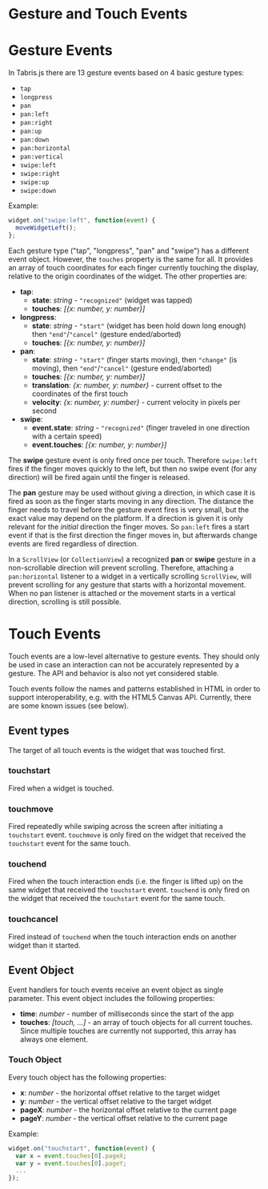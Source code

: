 Gesture and Touch Events
========================

# Gesture Events

In Tabris.js there are 13 gesture events based on 4 basic gesture types:  

- `tap`
- `longpress`
- `pan`
- `pan:left` 
- `pan:right` 
- `pan:up`
- `pan:down` 
- `pan:horizontal` 
- `pan:vertical`
- `swipe:left`
- `swipe:right` 
- `swipe:up`
- `swipe:down` 

Example:

```javascript
widget.on("swipe:left", function(event) {
  moveWidgetLeft();
};
```

Each gesture type ("tap", "longpress", "pan" and "swipe") has a different event object. However, the `touches` property is the same for all. It provides an array of touch coordinates for each finger currently touching the display, relative to the origin coordinates of the widget. The other properties are: 

- **tap**:  
    - **state**: *string* - `"recognized"` (widget was tapped)
    - **touches**: *[{x: number, y: number}]* 
- **longpress**: 
     - **state**: *string* - `"start"` (widget has been hold down long enough) then `"end"`/`"cancel"` (gesture ended/aborted)
     - **touches**: *[{x: number, y: number}]*
- **pan**: 
     - **state**: *string* - `"start"` (finger starts moving), then `"change"` (is moving), then `"end"`/`"cancel"` (gesture ended/aborted)
     - **touches**: *[{x: number, y: number}]*
     - **translation**: *{x: number, y: number}* - current offset to the coordinates of the first touch 
     - **velocity**: *{x: number, y: number}* - current velocity in pixels per second
- **swipe**: 
    - **event.state**: *string* - `"recognized"` (finger traveled in one direction with a certain speed)
    - **event.touches**: *[{x: number, y: number}]*

The **swipe** gesture event is only fired once per touch. Therefore `swipe:left` fires if the finger moves quickly to the left, but then no swipe event (for any direction) will be fired again until the finger is released.

The **pan** gesture may be used without giving a direction, in which case it is fired as soon as the finger starts moving in any direction. The distance the finger needs to travel before the gesture event fires is very small, but the exact value may depend on the platform. If a direction is given it is only relevant for the *initial* direction the finger moves. So `pan:left` fires a start event if that is the first direction the finger moves in, but afterwards change events are fired regardless of direction.

In a `ScrollView` (or `CollectionView`) a recognized **pan** or **swipe** gesture in a non-scrollable direction will prevent scrolling. Therefore, attaching a `pan:horizontal` listener to a widget in a vertically scrolling `ScrollView`, will prevent scrolling for any gesture that starts with a horizontal movement. When no pan listener is attached or the movement starts in a vertical direction, scrolling is still possible.

# Touch Events
Touch events are a low-level alternative to gesture events. They should only be used in case an interaction can not be accurately represented by a gesture. The API and behavior is also not yet considered stable.

Touch events follow the names and patterns established in HTML in order to support interoperability, e.g. with the HTML5 Canvas API. Currently, there are some known issues (see below).

## Event types

The target of all touch events is the widget that was touched first.

### touchstart
Fired when a widget is touched.

### touchmove
Fired repeatedly while swiping across the screen after initiating a `touchstart` event. `touchmove` is only fired on the widget that received the `touchstart` event for the same touch.

### touchend
Fired when the touch interaction ends (i.e. the finger is lifted up) on the same widget that received the `touchstart` event. `touchend` is only fired on the widget that received the `touchstart` event for the same touch.

### touchcancel
Fired instead of `touchend` when the touch interaction ends on another widget than it started.

## Event Object

Event handlers for touch events receive an event object as single parameter. This event object includes the following properties:

- **time**: *number* - number of milliseconds since the start of the app
- **touches**: *[touch, ...]* - an array of touch objects for all current touches. Since multiple touches are currently not supported, this array has always one element.

### Touch Object

Every touch object has the following properties:

- **x**: *number* - the horizontal offset relative to the target widget
- **y**: *number* - the vertical offset relative to the target widget
- **pageX**: *number* - the horizontal offset relative to the current page
- **pageY**: *number* - the vertical offset relative to the current page

Example:
```javascript
widget.on("touchstart", function(event) {
  var x = event.touches[0].pageX;
  var y = event.touches[0].pageY;
  ...
});
```
